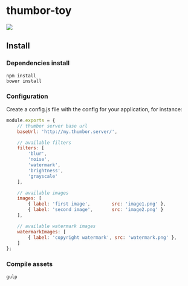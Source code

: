 # thumbor-toy

[<img src="https://raw.github.com/plouc/thumbor-toy/master/doc/thumbor-toy-screenshot.jpg">](https://github.com/plouc/thumbor-toy)

## Install

### Dependencies install

```
npm install
bower install
```

### Configuration

Create a config.js file with the config for your application, for instance:

```javascript
module.exports = {
    // thumbor server base url
    baseUrl: 'http://my.thumbor.server/',

    // available filters
    filters: [
        'blur',
        'noise',
        'watermark',
        'brightness',
        'grayscale'
    ],

    // available images
    images: [
        { label: 'first image',        src: 'image1.png' },
        { label: 'second image',       src: 'image2.png' }
    ],

    // available watermark images
    watermarkImages: [
        { label: 'copyright watermark', src: 'watermark.png' },
    ]
};
```

### Compile assets
 
```
gulp
```

